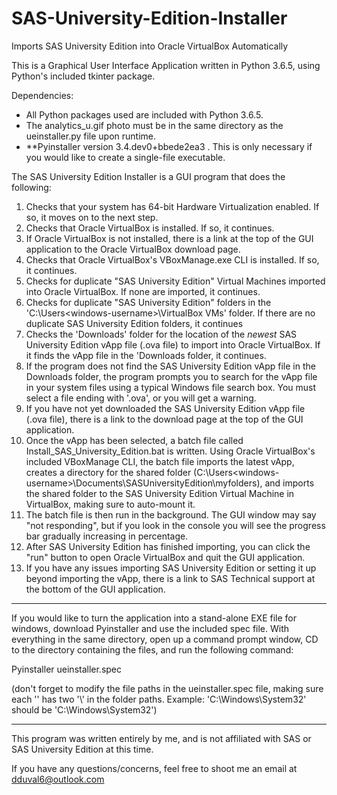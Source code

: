 # SAS-University-Edition-Installer
Imports SAS University Edition into Oracle VirtualBox Automatically

This is a Graphical User Interface Application written in Python 3.6.5, using Python's included tkinter package.

Dependencies: 
- All Python packages used are included with Python 3.6.5.
- The analytics_u.gif photo must be in the same directory as the ueinstaller.py file upon runtime.
- **Pyinstaller version 3.4.dev0+bbede2ea3 . This is only necessary if you would like to create a single-file executable.

The SAS University Edition Installer is a GUI program that does the following:
1. Checks that your system has 64-bit Hardware Virtualization enabled. If so, it moves on to the next step.
2. Checks that Oracle VirtualBox is installed. If so, it continues.
3. If Oracle VirtualBox is not installed, there is a link at the top of the GUI application to the Oracle VirtualBox download page.
4. Checks that Oracle VirtualBox's VBoxManage.exe CLI is installed. If so, it continues.
5. Checks for duplicate "SAS University Edition" Virtual Machines imported into Oracle VirtualBox. If none are imported, it continues.
6. Checks for duplicate "SAS University Edition" folders in the 'C:\Users\<windows-username>\VirtualBox VMs\' folder. If there are no duplicate SAS University Edition folders, it continues
7. Checks the 'Downloads' folder for the location of the *newest* SAS University Edition vApp file (.ova file) to import into Oracle VirtualBox. If it finds the vApp file in the 'Downloads folder, it continues.
8. If the program does not find the SAS University Edition vApp file in the Downloads folder, the program prompts you to search for the vApp file in your system files using a typical Windows file search box. You must select a file ending with '.ova', or you will get a warning.
9. If you have not yet downloaded the SAS University Edition vApp file (.ova file), there is a link to the download page at the top of the GUI application.
10. Once the vApp has been selected, a batch file called Install_SAS_University_Edition.bat is written. Using Oracle VirtualBox's included VBoxManage CLI, the batch file imports the latest vApp, creates a directory for the shared folder (C:\Users\<windows-username>\Documents\SASUniversityEdition\myfolders), and imports the shared folder to the SAS University Edition Virtual Machine in VirtualBox, making sure to auto-mount it.
11. The batch file is then run in the background. The GUI window may say "not responding", but if you look in the console you will see the progress bar gradually increasing in percentage.
12. After SAS University Edition has finished importing, you can click the "run" button to open Oracle VirtualBox and quit the GUI application.
13. If you have any issues importing SAS University Edition or setting it up beyond importing the vApp, there is a link to SAS Technical support at the bottom of the GUI application.

********************************************************************************************************************************
If you would like to turn the application into a stand-alone EXE file for windows, download Pyinstaller and use the included spec file. With everything in the same directory, open up a command prompt window, CD to the directory containing the files, and run the following command:

Pyinstaller ueinstaller.spec

(don't forget to modify the file paths in the ueinstaller.spec file, making sure each '\' has two '\\' in the folder paths. Example: 'C:\Windows\System32' should be 'C:\\Windows\\System32')
********************************************************************************************************************************

This program was written entirely by me, and is not affiliated with SAS or SAS University Edition at this time.

If you have any questions/concerns, feel free to shoot me an email at dduval6@outlook.com
